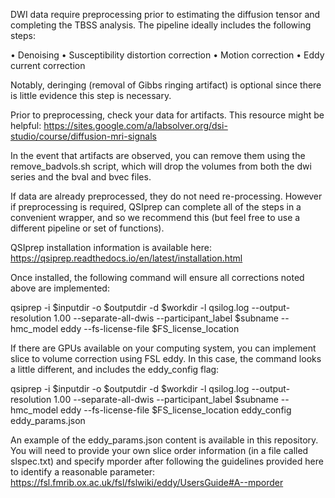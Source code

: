 DWI data require preprocessing prior to estimating the diffusion tensor and completing the TBSS analysis. The pipeline ideally includes the following steps:

•	Denoising
•	Susceptibility distortion correction
•	Motion correction
•	Eddy current correction

Notably, deringing (removal of Gibbs ringing artifact) is optional since there is little evidence this step is necessary.

Prior to preprocessing, check your data for artifacts. This resource might be helpful:
https://sites.google.com/a/labsolver.org/dsi-studio/course/diffusion-mri-signals

In the event that artifacts are observed, you can remove them using the remove_badvols.sh script, which will drop the volumes from both the dwi series and the bval and bvec files.

If data are already preprocessed, they do not need re-processing. However if preprocessing is required, QSIprep can complete all of the steps in a convenient wrapper, and so we recommend this (but feel free to use a different pipeline or set of functions).

QSIprep installation information is available here: https://qsiprep.readthedocs.io/en/latest/installation.html

Once installed, the following command will ensure all corrections noted above are implemented:

qsiprep -i $inputdir -o $outputdir -d $workdir -l qsilog.log --output-resolution 1.00 --separate-all-dwis --participant_label $subname --hmc_model eddy --fs-license-file $FS_license_location


If there are GPUs available on your computing system, you can implement slice to volume correction using FSL eddy. In this case, the command looks a little different, and includes the eddy_config flag:

qsiprep -i $inputdir -o $outputdir -d $workdir -l qsilog.log --output-resolution 1.00 --separate-all-dwis --participant_label $subname --hmc_model eddy --fs-license-file $FS_license_location eddy_config eddy_params.json

An example of the eddy_params.json content is available in this repository. You will need to provide your own slice order information (in a file called slspec.txt) and specify mporder after following the guidelines provided here to identify a reasonable parameter: https://fsl.fmrib.ox.ac.uk/fsl/fslwiki/eddy/UsersGuide#A--mporder
